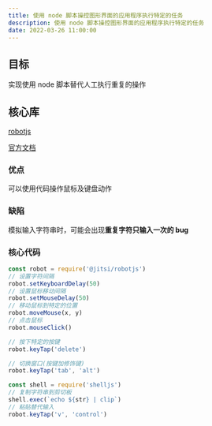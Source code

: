 ```yaml
---
title: 使用 node 脚本操控图形界面的应用程序执行特定的任务
description: 使用 node 脚本操控图形界面的应用程序执行特定的任务
date: 2022-03-26 11:00:00
---
```



## 目标

实现使用 node 脚本替代人工执行重复的操作

## 核心库

[robotjs](https://github.com/jitsi/robotjs)

[官方文档](https://robotjs.io/docs/syntax)

### 优点

可以使用代码操作鼠标及键盘动作

### 缺陷

模拟输入字符串时，可能会出现**重复字符只输入一次的 bug**

### 核心代码

```js
const robot = require('@jitsi/robotjs')
// 设置字符间隔
robot.setKeyboardDelay(50)
// 设置鼠标移动间隔
robot.setMouseDelay(50)
// 移动鼠标到特定的位置
robot.moveMouse(x, y)
// 点击鼠标
robot.mouseClick()

// 按下特定的按键
robot.keyTap('delete')

// 切换窗口(按键加修饰键)
robot.keyTap('tab', 'alt')

const shell = require('shelljs')
// 复制字符串到剪切板
shell.exec(`echo ${str} | clip`)
// 粘贴替代输入
robot.keyTap('v', 'control')
```
